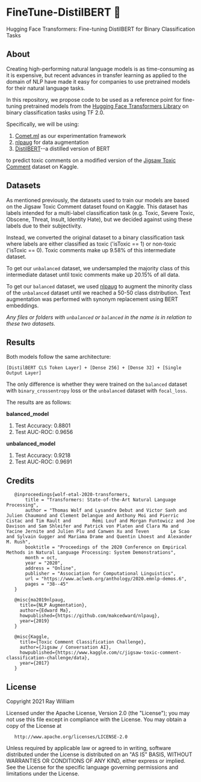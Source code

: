 # FineTune-DistilBERT :hugs:
Hugging Face Transformers:  Fine-tuning DistilBERT for Binary Classification Tasks

## About
Creating high-performing natural language models is as time-consuming as it is expensive,
but recent advances in transfer learning as applied to the domain of NLP have made it easy
for companies to use pretrained models for their natural language tasks. 

In this repository, we propose code to be used as a reference point for fine-tuning pretrained models
from the [Hugging Face Transformers Library](https://github.com/huggingface/transformers) on binary classification tasks using TF 2.0.

Specifically, we will be using:
1. [Comet.ml](https://www.comet.ml/site/) as our experimentation framework
2. [nlpaug](https://github.com/makcedward/nlpaug) for data augmentation
2. [DistilBERT](https://medium.com/huggingface/distilbert-8cf3380435b5)--a distilled version of BERT

to predict toxic comments on a modified version of the [Jigsaw Toxic Comment](https://www.kaggle.com/c/jigsaw-toxic-comment-classification-challenge) dataset on Kaggle.

## Datasets

As mentioned previously, the datasets used to train our models are based on the Jigsaw Toxic Comment dataset found on Kaggle.
This dataset has labels intended for a multi-label classification task (e.g. Toxic, Severe Toxic, Obscene, Threat, Insult, Identity Hate),
but we decided against using these labels due to their subjectivity.  

Instead, we converted the original dataset to a binary classification task where labels are either classified as 
toxic ('isToxic == 1) or non-toxic ('isToxic == 0).  Toxic comments make up 9.58% of this intermediate dataset.

To get our `unbalanced` dataset, we undersampled the majority class of this intermediate dataset until toxic comments make up 20.15% of all data.

To get our `balanced` dataset, we used [nlpaug](https://github.com/makcedward/nlpaug) to augment the minority class of the `unbalanced` dataset
until we reached a 50-50 class distribution.  Text augmentation was performed with synonym replacement using BERT embeddings.

*Any files or folders with `unbalanced` or `balanced` in the name is in relation to these two datasets.*

## Results

Both models follow the same architecture:

    [DistilBERT CLS Token Layer] + [Dense 256] + [Dense 32] + [Single Output Layer]

The only difference is whether they were trained on the `balanced` dataset with `binary_crossentropy` loss
or the `unbalanced` dataset with `focal_loss`.

The results are as follows:

**balanced_model**

1. Test Accuracy:  0.8801 
2. Test AUC-ROC:   0.9656

**unbalanced_model**

1. Test Accuracy:  0.9218
2. Test AUC-ROC:   0.9691

## Credits

       @inproceedings{wolf-etal-2020-transformers,
           title = "Transformers: State-of-the-Art Natural Language Processing",
           author = "Thomas Wolf and Lysandre Debut and Victor Sanh and Julien Chaumond and Clement Delangue and Anthony Moi and Pierric Cistac and Tim Rault and        Rémi Louf and Morgan Funtowicz and Joe Davison and Sam Shleifer and Patrick von Platen and Clara Ma and Yacine Jernite and Julien Plu and Canwen Xu and Teven        Le Scao and Sylvain Gugger and Mariama Drame and Quentin Lhoest and Alexander M. Rush",
           booktitle = "Proceedings of the 2020 Conference on Empirical Methods in Natural Language Processing: System Demonstrations",
           month = oct,
           year = "2020",
           address = "Online",
           publisher = "Association for Computational Linguistics",
           url = "https://www.aclweb.org/anthology/2020.emnlp-demos.6",
           pages = "38--45"
       }

       @misc{ma2019nlpaug,
         title={NLP Augmentation},
         author={Edward Ma},
         howpublished={https://github.com/makcedward/nlpaug},
         year={2019}
       }

       @misc{Kaggle,
         title={Toxic Comment Classification Challenge},
         author={Jigsaw / Conversation AI},
         howpublished={https://www.kaggle.com/c/jigsaw-toxic-comment-classification-challenge/data},
         year={2017}
       }

## License

Copyright 2021 Ray William

   Licensed under the Apache License, Version 2.0 (the "License");
   you may not use this file except in compliance with the License.
   You may obtain a copy of the License at

       http://www.apache.org/licenses/LICENSE-2.0

   Unless required by applicable law or agreed to in writing, software
   distributed under the License is distributed on an "AS IS" BASIS,
   WITHOUT WARRANTIES OR CONDITIONS OF ANY KIND, either express or implied.
   See the License for the specific language governing permissions and
   limitations under the License.

